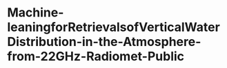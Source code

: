 # Machine-leaningforRetrievalsofVerticalWaterDistribution-in-the-Atmosphere-from-22GHz-Radiomet-Public
